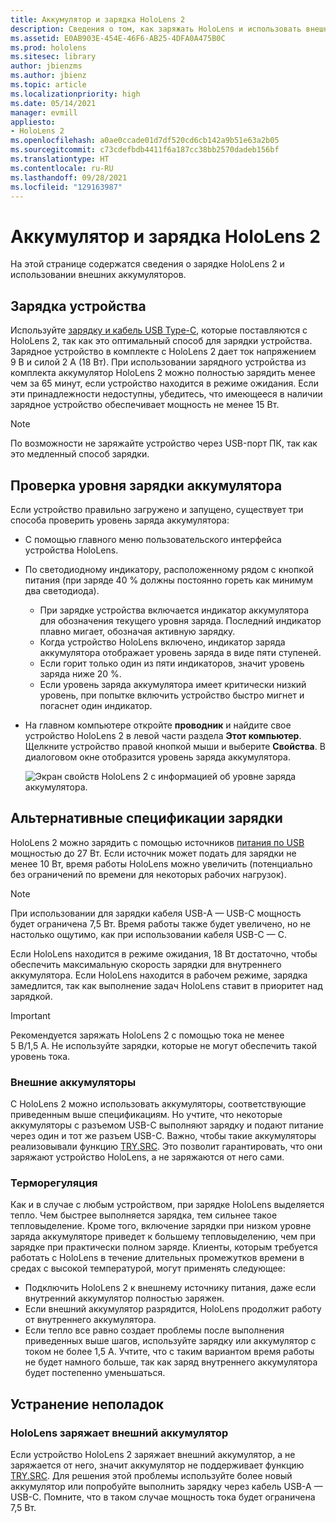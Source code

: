 ```yaml
---
title: Аккумулятор и зарядка HoloLens 2
description: Сведения о том, как заряжать HoloLens и использовать внешние аккумуляторы.
ms.assetid: E0AB903E-454E-46F6-AB25-4DFA0A475B0C
ms.prod: hololens
ms.sitesec: library
author: jbienzms
ms.author: jbienz
ms.topic: article
ms.localizationpriority: high
ms.date: 05/14/2021
manager: evmill
appliesto:
- HoloLens 2
ms.openlocfilehash: a0ae0ccade01d7df520cd6cb142a9b51e63a2b05
ms.sourcegitcommit: c73cdefbdb4411f6a187cc38bb2570dadeb156bf
ms.translationtype: HT
ms.contentlocale: ru-RU
ms.lasthandoff: 09/28/2021
ms.locfileid: "129163987"
---
```

# <a name="hololens-2-battery-and-charging"></a>Аккумулятор и зарядка HoloLens 2

На этой странице содержатся сведения о зарядке HoloLens 2 и использовании внешних аккумуляторов.

## <a name="charging-the-device"></a>Зарядка устройства

Используйте [зарядку и кабель USB Type-C](https://www.microsoft.com/en-us/p/microsoft-hololens-2-usb-c-charger-cable/8vj21f2z8pk5?rtc=1), которые поставляются с HoloLens 2, так как это оптимальный способ для зарядки устройства. Зарядное устройство в комплекте с HoloLens 2 дает ток напряжением 9 В и силой 2 А (18 Вт). При использовании зарядного устройства из комплекта аккумулятор HoloLens 2 можно полностью зарядить менее чем за 65 минут, если устройство находится в режиме ожидания. Если эти принадлежности недоступны, убедитесь, что имеющееся в наличии зарядное устройство обеспечивает мощность не менее 15 Вт.

> [!NOTE]
> По возможности не заряжайте устройство через USB-порт ПК, так как это медленный способ зарядки.

## <a name="checking-the-battery-charge-level"></a>Проверка уровня зарядки аккумулятора
Если устройство правильно загружено и запущено, существует три способа проверить уровень заряда аккумулятора:

- С помощью главного меню пользовательского интерфейса устройства HoloLens.
- По светодиодному индикатору, расположенному рядом с кнопкой питания (при заряде 40 % должны постоянно гореть как минимум два светодиода).
    - При зарядке устройства включается индикатор аккумулятора для обозначения текущего уровня заряда.  Последний индикатор плавно мигает, обозначая активную зарядку.
    - Когда устройство HoloLens включено, индикатор заряда аккумулятора отображает уровень заряда в виде пяти ступеней.
    - Если горит только один из пяти индикаторов, значит уровень заряда ниже 20 %.
    - Если уровень заряда аккумулятора имеет критически низкий уровень, при попытке включить устройство быстро мигнет и погаснет один индикатор.
- На главном компьютере откройте **проводник** и найдите свое устройство HoloLens 2 в левой части раздела **Этот компьютер**. Щелкните устройство правой кнопкой мыши и выберите **Свойства**. В диалоговом окне отобразится уровень заряда аккумулятора.

   ![Экран свойств HoloLens 2 с информацией об уровне заряда аккумулятора.](images/ResetRecovery2.png)

## <a name="alternative-charging-specifications"></a>Альтернативные спецификации зарядки

HoloLens 2 можно зарядить с помощью источников [питания по USB](https://www.usb.org/usb-charger-pd) мощностью до 27 Вт. Если источник может подать для зарядки не менее 10 Вт, время работы HoloLens можно увеличить (потенциально без ограничений по времени для некоторых рабочих нагрузок). 

> [!NOTE]
> При использовании для зарядки кабеля USB-A — USB-C мощность будет ограничена 7,5 Вт. Время работы также будет увеличено, но не настолько ощутимо, как при использовании кабеля USB-C — C.

Если HoloLens находится в режиме ожидания, 18 Вт достаточно, чтобы обеспечить максимальную скорость зарядки для внутреннего аккумулятора. Если HoloLens находится в рабочем режиме, зарядка замедлится, так как выполнение задач HoloLens ставит в приоритет над зарядкой.

> [!IMPORTANT]
> Рекомендуется заряжать HoloLens 2 с помощью тока не менее 5 В/1,5 A. Не используйте зарядки, которые не могут обеспечить такой уровень тока. 

### <a name="external-battery-packs"></a>Внешние аккумуляторы

С HoloLens 2 можно использовать аккумуляторы, соответствующие приведенным выше спецификациям. Но учтите, что некоторые аккумуляторы с разъемом USB-C выполняют зарядку и подают питание через один и тот же разъем USB-C. Важно, чтобы такие аккумуляторы реализовывали функцию [TRY.SRC](https://usb.org/document-library/usb-type-cr-cable-and-connector-specification-revision-20). Это позволит гарантировать, что они заряжают устройство HoloLens, а не заряжаются от него сами. 

### <a name="managing-heat"></a>Терморегуляция

Как и в случае с любым устройством, при зарядке HoloLens выделяется тепло. Чем быстрее выполняется зарядка, тем сильнее такое тепловыделение. Кроме того, включение зарядки при низком уровне заряда аккумуляторе приведет к большему тепловыделению, чем при зарядке при практически полном заряде. Клиенты, которым требуется работать с HoloLens в течение длительных промежутков времени в средах с высокой температурой, могут применять следующее:

- Подключить HoloLens 2 к внешнему источнику питания, даже если внутренний аккумулятор полностью заряжен.
- Если внешний аккумулятор разрядится, HoloLens продолжит работу от внутреннего аккумулятора.    
- Если тепло все равно создает проблемы после выполнения приведенных выше шагов, используйте зарядку или аккумулятор с током не более 1,5 А. Учтите, что с таким вариантом время работы не будет намного больше, так как заряд внутреннего аккумулятора будет постепенно уменьшаться.

## <a name="troubleshooting"></a>Устранение неполадок


### <a name="hololens-charges-external-battery"></a>HoloLens заряжает внешний аккумулятор
Если устройство HoloLens 2 заряжает внешний аккумулятор, а не заряжается от него, значит аккумулятор не поддерживает функцию [TRY.SRC](https://usb.org/document-library/usb-type-cr-cable-and-connector-specification-revision-20). Для решения этой проблемы используйте более новый аккумулятор или попробуйте выполнить зарядку через кабель USB-A — USB-C. Помните, что в таком случае мощность тока будет ограничена 7,5 Вт.
